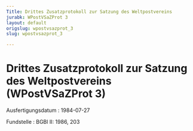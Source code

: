 ```yaml
---
Title: Drittes Zusatzprotokoll zur Satzung des Weltpostvereins
jurabk: WPostVSaZProt 3
layout: default
origslug: wpostvsazprot_3
slug: wpostvsazprot_3

---
```


# Drittes Zusatzprotokoll zur Satzung des Weltpostvereins (WPostVSaZProt 3)

Ausfertigungsdatum
:   1984-07-27

Fundstelle
:   BGBl II: 1986, 203

